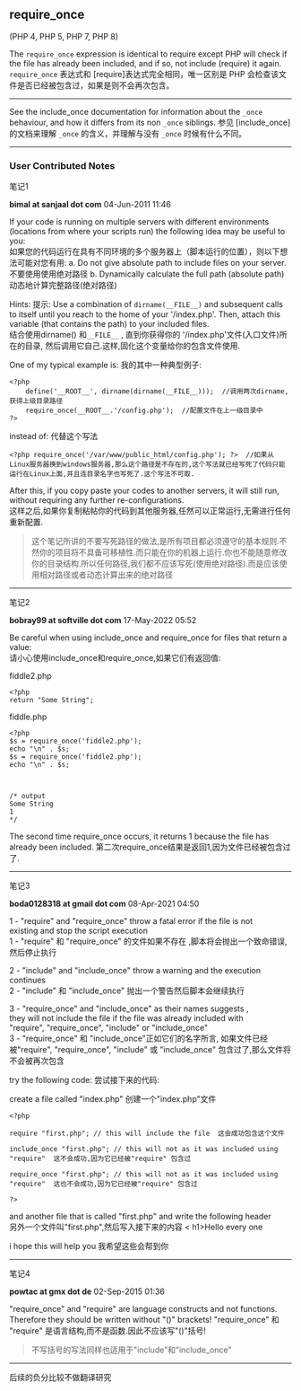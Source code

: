 ## require_once

(PHP 4, PHP 5, PHP 7, PHP 8)

The `require_once` expression is identical to require except PHP will check if the file has already been included, and if so, not include (require) it again.
`require_once`  表达式和  [require]表达式完全相同，唯一区别是 PHP 会检查该文件是否已经被包含过，如果是则不会再次包含。

----------
See the include_once documentation for information about the `_once` behaviour, and how it differs from its non `_once` siblings.
参见 [include_once] 的文档来理解 `_once` 的含义，并理解与没有 `_once` 时候有什么不同。

----------
### User Contributed Notes
笔记1

**bimal at sanjaal dot com** 04-Jun-2011 11:46

If your code is running on multiple servers with different environments (locations from where your scripts run) the following idea may be useful to you:  
如果您的代码运行在具有不同环境的多个服务器上（脚本运行的位置），则以下想法可能对您有用:
a. Do not give absolute path to include files on your server.   不要使用使用绝对路径
b. Dynamically calculate the full path (absolute path)  动态地计算完整路径(绝对路径)
  
Hints:  提示:
Use a combination of `dirname(__FILE__)` and subsequent calls to itself until you reach to the home of your '/index.php'. Then, attach this variable (that contains the path) to your included files.  
结合使用dirname() 和`__FILE__` , 直到你获得你的 '/index.php'文件(入口文件)所在的目录, 然后调用它自己.这样,固化这个变量给你的包含文件使用.
  
One of my typical example is:  我的其中一种典型例子:
  

    <?php  
	    define('__ROOT__', dirname(dirname(__FILE__)));  //调用两次dirname,获得上级目录路径
	    require_once(__ROOT__.'/config.php');  //配置文件在上一级目录中
    ?> 

 
  
instead of:  代替这个写法

    <?php require_once('/var/www/public_html/config.php'); ?>  //如果从Linux服务器换到windows服务器,那么这个路径是不存在的,这个写法就已经写死了代码只能运行在Linux上面,并且连目录名字也写死了.这个写法不可取.

  
After this, if you copy paste your codes to another servers, it will still run, without requiring any further re-configurations.  
这样之后,如果你复制粘帖你的代码到其他服务器,任然可以正常运行,无需进行任何重新配置.
  
  >这个笔记所讲的不要写死路径的做法,是所有项目都必须遵守的基本规则.不然你的项目将不具备可移植性.而只能在你的机器上运行.你也不能随意修改你的目录结构.所以任何路径,我们都不应该写死(使用绝对路径).而是应该使用相对路径或者动态计算出来的绝对路径
 
----------
笔记2

**bobray99 at softville dot com** 17-May-2022 05:52

Be careful when using include_once and require_once for files that return a value:  
请小心使用include_once和require_once,如果它们有返回值:
  
fiddle2.php  

    <?php  
    return "Some String";  

  
fiddle.php  

    <?php  
    $s = require_once('fiddle2.php');  
    echo "\n" . $s;  
    $s = require_once('fiddle2.php');  
    echo "\n" . $s;  

  

    /* output  
    Some String  
    1  
    */  

  
The second time require_once occurs, it returns 1 because the file has already been included.
第二次require_once结果是返回1,因为文件已经被包含过了.

----------
笔记3

**boda0128318 at gmail dot com** 08-Apr-2021 04:50

1 - "require" and "require_once" throw a fatal error if the file is not  
existing and stop the script execution  
1 - "require" 和 "require_once" 的文件如果不存在 ,脚本将会抛出一个致命错误,然后停止执行
  
2 - "include" and "include_once" throw a warning and the execution  
continues  
2 - "include" 和 "include_once" 抛出一个警告然后脚本会继续执行

3 - "require_once" and "include_once" as their names suggests ,  
they will not include the file if the file was already included with  
"require", "require_once", "include" or "include_once"  
3 - "require_once" 和 "include_once"正如它们的名字所言,
如果文件已经被"require", "require_once", "include" 或 "include_once"  包含过了,那么文件将不会被再次包含

try the following code:  尝试接下来的代码:
  
create a file called "index.php"   创建一个"index.php"文件
  

    <?php  
      
    require "first.php"; // this will include the file  这会成功包含这个文件
      
    include_once "first.php"; // this will not as it was included using "require"  这不会成功,因为它已经被"require" 包含过
      
    require_once "first.php"; // this will not as it was included using "require"  这也不会成功,因为它已经被"require" 包含过
      
    ?>  

  
and another file that is called "first.php" and write the following header  
另外一个文件叫"first.php",然后写入接下来的内容
    < h1>Hello every one</h1>  

i hope this will help you 我希望这些会帮到你


----------
笔记4

**powtac at gmx dot de** 02-Sep-2015 01:36

"require_once" and "require" are language constructs and not functions. Therefore they should be written without "()" brackets!
"require_once" 和 "require" 是语言结构,而不是函数.因此不应该写"()"括号!
>不写括号的写法同样也适用于"include"和"include_once"

----------
后续的负分比较不做翻译研究
